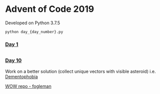 # Advent of Code 2019

Developed on Python 3.7.5

```python day_{day_number}.py```

### [Day 1](https://adventofcode.com/2019/day/1)
###### 

### [Day 10]((https://adventofcode.com/2019/day/1))
Work on a better solution (collect unique vectors with visible asteroid)
i.e. [Dementophobia](https://github.com/Dementophobia/advent-of-code-2019/blob/master/2019_10_p1.py)

[WOW repo - fogleman](https://github.com/fogleman/AdventOfCode2019)